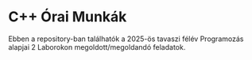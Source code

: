 # C++ Órai Munkák
Ebben a repository-ban találhatók a 2025-ös tavaszi félév Programozás alapjai 2 Laborokon megoldott/megoldandó feladatok.
